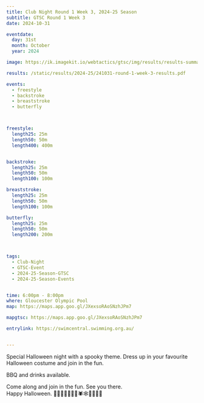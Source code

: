 ```yaml
---
title: Club Night Round 1 Week 3, 2024-25 Season
subtitle: GTSC Round 1 Week 3
date: 2024-10-31

eventdate:
  day: 31st
  month: October
  year: 2024

image: https://ik.imagekit.io/webtactics/gtsc/img/results/results-summary-3.jpg

results: /static/results/2024-25/241031-round-1-week-3-results.pdf

events:
  - freestyle
  - backstroke
  - breaststroke
  - butterfly



freestyle:
  length25: 25m
  length50: 50m
  length400: 400m


backstroke:
  length25: 25m
  length50: 50m
  length100: 100m

breaststroke:
  length25: 25m
  length50: 50m
  length100: 100m

butterfly:
  length25: 25m
  length50: 50m
  length200: 200m



tags:
  - Club-Night
  - GTSC-Event
  - 2024-25-Season-GTSC
  - 2024-25-Season-Events


time: 6:00pm - 8:00pm
where: Gloucester Olympic Pool
map: https://maps.app.goo.gl/JXexsoRAoSNzhJPm7

mapgtsc: https://maps.app.goo.gl/JXexsoRAoSNzhJPm7

entrylink: https://swimcentral.swimming.org.au/


---
```


Special Halloween night with a spooky theme.  Dress up in your favourite Halloween costume and join in the fun.  

BBQ and drinks available.

<p>Come along and join in the fun.  See you there.</br>
Happy Halloween.  🎃👻🧛‍♂️🧟‍♂️🦇🕷️🕸️🦉🌙🔮🎃</p>


